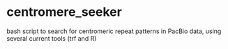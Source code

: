 # centromere_seeker
bash script to search for centromeric repeat patterns in PacBio data, using several current tools (trf and R)

